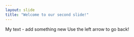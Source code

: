```yaml
---
layout: slide
title: "Welcome to our second slide!"
---
```

My text - add something new
Use the left arrow to go back!
